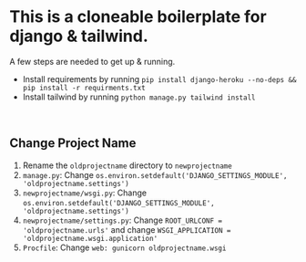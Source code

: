 # This is a cloneable boilerplate for django & tailwind. 

A few steps are needed to get up & running. 
- Install requirements by running `pip install django-heroku --no-deps && pip install -r requirments.txt`
- Install tailwind by running `python manage.py tailwind install`

&nbsp;

## Change Project Name
1. Rename the `oldprojectname` directory to `newprojectname`
2. `manage.py`: Change `os.environ.setdefault('DJANGO_SETTINGS_MODULE', 'oldprojectname.settings')`
3. `newprojectname/wsgi.py`: Change `os.environ.setdefault('DJANGO_SETTINGS_MODULE', 'oldprojectname.settings')`
4. `newprojectname/settings.py`: Change `ROOT_URLCONF = 'oldprojectname.urls'` and change `WSGI_APPLICATION = 'oldprojectname.wsgi.application'`
5. `Procfile`: Change `web: gunicorn oldprojectname.wsgi` 
